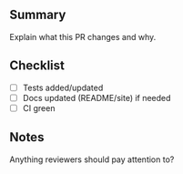 ## Summary
Explain what this PR changes and why.

## Checklist
- [ ] Tests added/updated
- [ ] Docs updated (README/site) if needed
- [ ] CI green

## Notes
Anything reviewers should pay attention to?
